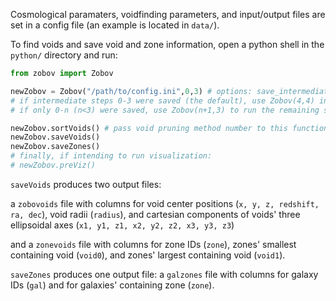 Cosmological paramaters, voidfinding parameters, and input/output files are set in a config file (an example is located in `data/`).  

To find voids and save void and zone information, open a python shell in the `python/` directory and run:

```python
from zobov import Zobov

newZobov = Zobov("/path/to/config.ini",0,3) # options: save_intermediate (default True), visualize (default False)
# if intermediate steps 0-3 were saved (the default), use Zobov(4,4) instead; 
# if only 0-n (n<3) were saved, use Zobov(n+1,3) to run the remaining steps

newZobov.sortVoids() # pass void pruning method number to this function, default 0
newZobov.saveVoids()
newZobov.saveZones()
# finally, if intending to run visualization:
# newZobov.preViz()
```

`saveVoids` produces two output files:
 
a `zobovoids` file with columns for void center positions (`x, y, z, redshift, ra, dec`), void radii (`radius`), and cartesian components of voids' three ellipsoidal axes (`x1, y1, z1, x2, y2, z2, x3, y3, z3`)

and a `zonevoids` file with columns for zone IDs (`zone`), zones' smallest containing void (`void0`), and zones' largest containing void (`void1`).

`saveZones` produces one output file: a `galzones` file with columns for galaxy IDs (`gal`) and for galaxies' containing zone (`zone`).
